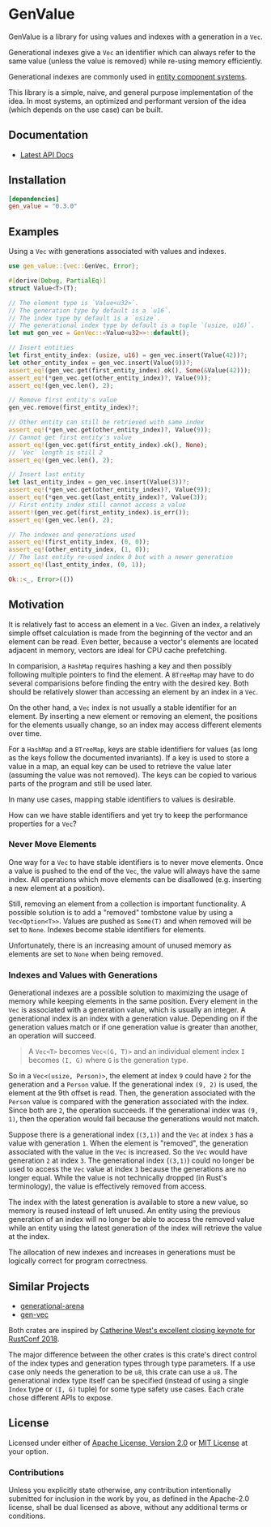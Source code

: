 # GenValue

GenValue is a library for using values and indexes with a generation in a
`Vec`.

Generational indexes give a `Vec` an identifier which can always refer to the
same value (unless the value is removed) while re-using memory efficiently.

Generational indexes are commonly used in [entity component systems][wiki_ecs].

This library is a simple, naive, and general purpose implementation of the idea.
In most systems, an optimized and performant version of the idea (which depends on the
use case) can be built.

## Documentation

* [Latest API Docs][docs_rs_gen_value]

## Installation

```toml
[dependencies]
gen_value = "0.3.0"
```

## Examples

Using a `Vec` with generations associated with values and indexes.

```rust
use gen_value::{vec::GenVec, Error};

#[derive(Debug, PartialEq)]
struct Value<T>(T);

// The element type is `Value<u32>`.
// The generation type by default is a `u16`.
// The index type by default is a `usize`.
// The generational index type by default is a tuple `(usize, u16)`.
let mut gen_vec = GenVec::<Value<u32>>::default();

// Insert entities
let first_entity_index: (usize, u16) = gen_vec.insert(Value(42))?;
let other_entity_index = gen_vec.insert(Value(9))?;
assert_eq!(gen_vec.get(first_entity_index).ok(), Some(&Value(42)));
assert_eq!(*gen_vec.get(other_entity_index)?, Value(9));
assert_eq!(gen_vec.len(), 2);

// Remove first entity's value
gen_vec.remove(first_entity_index)?;

// Other entity can still be retrieved with same index 
assert_eq!(*gen_vec.get(other_entity_index)?, Value(9));
// Cannot get first entity's value
assert_eq!(gen_vec.get(first_entity_index).ok(), None);
// `Vec` length is still 2
assert_eq!(gen_vec.len(), 2);

// Insert last entity
let last_entity_index = gen_vec.insert(Value(3))?;
assert_eq!(*gen_vec.get(other_entity_index)?, Value(9));
assert_eq!(*gen_vec.get(last_entity_index)?, Value(3));
// First entity index still cannot access a value
assert!(gen_vec.get(first_entity_index).is_err());
assert_eq!(gen_vec.len(), 2);

// The indexes and generations used
assert_eq!(first_entity_index, (0, 0));
assert_eq!(other_entity_index, (1, 0));
// The last entity re-used index 0 but with a newer generation
assert_eq!(last_entity_index, (0, 1));

Ok::<_, Error>(())
```

## Motivation

It is relatively fast to access an element in a `Vec`. Given an index, a
relatively simple offset calculation is made from the beginning of the vector and
an element can be read. Even better, because a vector's elements are located
adjacent in memory, vectors are ideal for CPU cache prefetching.

In comparision, a `HashMap` requires hashing a key and then possibly following
multiple pointers to find the element. A `BTreeMap` may have to do several
comparisions before finding the entry with the desired key. Both should be
relatively slower than accessing an element by an index in a `Vec`.

On the other hand, a `Vec` index is not usually a stable identifier for an
element. By inserting a new element or removing an element, the positions for
the elements usually change, so an index may access different elements over
time.

For a `HashMap` and a `BTreeMap`, keys are stable identifiers for
values (as long as the keys follow the documented invariants). If a key is used
to store a value in a map, an equal key can be used to retrieve the value later
(assuming the value was not removed). The keys can be copied to various parts of
the program and still be used later.

In many use cases, mapping stable identifiers to values is desirable.

How can we have stable identifiers and yet try to keep the performance
properties for a `Vec`?

### Never Move Elements

One way for a `Vec` to have stable identifiers is to never move elements. Once a
value is pushed to the end of the `Vec`, the value will always have the same
index. All operations which move elements can be disallowed (e.g. inserting a
new element at a position).

Still, removing an element from a collection is important functionality. A
possible solution is to add a "removed" tombstone value by using a
`Vec<Option<T>>`. Values are pushed as `Some(T)` and when removed will be set to
`None`. Indexes become stable identifiers for elements.

Unfortunately, there is an increasing amount of unused memory as elements are
set to `None` when being removed.

### Indexes and Values with Generations

Generational indexes are a possible solution to maximizing the usage of memory
while keeping elements in the same position. Every element in the `Vec` is
associated with a generation value, which is usually an integer. A generational
index is an index with a generation value. Depending on if the generation values
match or if one generation value is greater than another, an operation will
succeed.

> A `Vec<T>` becomes `Vec<(G, T)>` and an individual element index `I` becomes
> `(I, G)` where `G` is the generation type.

So in a `Vec<(usize, Person)>`, the element at index `9` could have `2` for the
generation and a `Person` value. If the generational index `(9, 2)` is used, the
element at the 9th offset is read. Then, the generation associated with the
`Person` value is compared with the generation associated with the index. Since
both are `2`, the operation succeeds. If the generational index was `(9, 1)`,
then the operation would fail because the generations would not match.

Suppose there is a generational index (`(3,1)`) and the `Vec` at index `3` has a
value with generation `1`. When the element is "removed", the generation
associated with the value in the `Vec` is increased. So the `Vec` would have
generation `2` at index `3`. The generational index (`(3,1)`) could no longer be
used to access the `Vec` value at index `3` because the generations are no
longer equal. While the value is not technically dropped (in Rust's
terminology), the value is effectively removed from access.

The index with the latest generation is available to store a new value, so
memory is reused instead of left unused. An entity using the previous generation
of an index will no longer be able to access the removed value while an entity
using the latest generation of the index will retrieve the value at the index.

The allocation of new indexes and increases in generations must be logically
correct for program correctness.

## Similar Projects

* [generational-arena][generational_arena]
* [gen-vec][gen_vec]

Both crates are inspired by [Catherine West's excellent closing keynote for
RustConf 2018][rustconf_2018_closing_keynote].

The major difference between the other crates is this crate's direct control of
the index types and generation types through type parameters. If a use case only
needs the generation to be `u8`, this crate can use a `u8`. The generational
index type itself can be specified (instead of using a single `Index` type or
`(I, G)` tuple) for some type safety use cases. Each crate chose different APIs
to expose.

## License

Licensed under either of [Apache License, Version 2.0][LICENSE_APACHE] or [MIT
License][LICENSE_MIT] at your option.

### Contributions

Unless you explicitly state otherwise, any contribution intentionally submitted
for inclusion in the work by you, as defined in the Apache-2.0 license, shall be
dual licensed as above, without any additional terms or conditions.

[LICENSE_APACHE]: LICENSE-APACHE
[LICENSE_MIT]: LICENSE-MIT
[wiki_ecs]: https://en.wikipedia.org/wiki/Entity_component_system
[docs_rs_gen_value]: https://docs.rs/gen_value/
[BTreeMap]: https://doc.rust-lang.org/std/collections/struct.BTreeMap.html
[Vec]: https://doc.rust-lang.org/std/vec/struct.Vec.html
[generational_arena]: https://crates.io/crates/generational-arena
[gen_vec]: https://crates.io/crates/gen-vec
[rustconf_2018_closing_keynote]: https://www.youtube.com/watch?v=aKLntZcp27M 